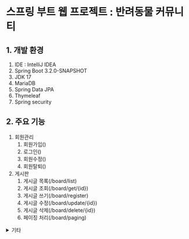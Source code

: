 # 스프링 부트 웹 프로젝트 : 반려동물 커뮤니티
## 1. 개발 환경
1. IDE : IntelliJ IDEA
2. Spring Boot 3.2.0-SNAPSHOT
3. JDK 17
4. MariaDB
5. Spring Data JPA
6. Thymeleaf
7. Spring security

## 2. 주요 기능
1. 회원관리
    1. 회원가입()
    2. 로그인()
    3. 회원수정()
    4. 회원탈퇴()
2. 게시판
    1. 게시글 목록(/board/list)
    2. 게시글 조회(/board/get/{id})
    3. 게시글 쓰기(/board/register)
    4. 게시글 수정(/board/update/{id})
    5. 게시글 삭제(/board/delete/{id})
    6. 페이징 처리(/board/paging)

<details><summary>기타</summary>s









































## 문제 발생 시
서버 포트 에러 발생 시 application.properties : server.port=80 추가하세요.  
프로젝트 실행 에러 시_JDK : Project Strucctue, Setthing에서 JDK 17로 바꿔주세요.  
IDE 재실행 시 한글 깨짐 : Setthing의 File Encodings에서 모든 인코딩 설정을 UTF-8로 바꿔주세요.
파일 수정 시 바로 적용하는 법 : 상단 어플리케이션 클릭 - Edit Configuration - Modify options - On update action, On frame deactivavtion 옵션 Update resources 선택
부트스트랩 삽입 후 정적 파일 적용이 안되었다면 타임리프 적용이 필요함
- html lang="en" xmlns:th="http://www.thymeleaf.org"
- 링크에 th:추가

<details><summary>이재혁 프로젝트 자가진단 체크리스트</summary>

- [ ] 실제 서비스를 공개적으로 배포하고 운영해봤다.
- [ ] 피드백에 따라 성능 / 사용성을 개선하고 신규 기능을 추가해봤다.
- [ ] 발견되는 버그와 개선사항을 정리하고 쌓인 이슈들을 체계적으로 관리해보았다.
- [ ] 코드를 지속적으로 리펙토링 하고 디자인 패턴을 적용해봤다.
- [ ] 위 시도에서 더 좋은 설계와 더 빠른 개발 사이의 트레이드 오프를 고민해보았다.
- [ ] 반복되는 수정과 배포에 수반되는 작업들을 자동화했다.
- [ ] 언어나 프레임워크의 기능만으로 구현할 수 없는 것들을 구현해봤다.
- [ ] 사용한 라이브러리나 프레임 워크의 문제점이나 한계를 느끼고 개선해보았다.
- [ ] 코드나 제품의 퀄리티를 유지하기 위한 분석툴이나 테스트툴을 도입해봤다.
- [ ] 타인과의 협업을 효율적으로 하기 위한 고민을 해봤다.
</details>

<details><summary>조주연 프로젝트 자가진단 체크리스트</summary>

- [ ] 실제 서비스를 공개적으로 배포하고 운영해봤다.
- [ ] 피드백에 따라 성능 / 사용성을 개선하고 신규 기능을 추가해봤다.
- [ ] 발견되는 버그와 개선사항을 정리하고 쌓인 이슈들을 체계적으로 관리해보았다.
- [ ] 코드를 지속적으로 리펙토링 하고 디자인 패턴을 적용해봤다.
- [ ] 위 시도에서 더 좋은 설계와 더 빠른 개발 사이의 트레이드 오프를 고민해보았다.
- [ ] 반복되는 수정과 배포에 수반되는 작업들을 자동화했다.
- [ ] 언어나 프레임워크의 기능만으로 구현할 수 없는 것들을 구현해봤다.
- [ ] 사용한 라이브러리나 프레임 워크의 문제점이나 한계를 느끼고 개선해보았다.
- [ ] 코드나 제품의 퀄리티를 유지하기 위한 분석툴이나 테스트툴을 도입해봤다.
- [ ] 타인과의 협업을 효율적으로 하기 위한 고민을 해봤다.
</details>

<details><summary>김태이 프로젝트 자가진단 체크리스트</summary>

- [ ] 실제 서비스를 공개적으로 배포하고 운영해봤다.
- [ ] 피드백에 따라 성능 / 사용성을 개선하고 신규 기능을 추가해봤다.
- [ ] 발견되는 버그와 개선사항을 정리하고 쌓인 이슈들을 체계적으로 관리해보았다.
- [ ] 코드를 지속적으로 리펙토링 하고 디자인 패턴을 적용해봤다.
- [ ] 위 시도에서 더 좋은 설계와 더 빠른 개발 사이의 트레이드 오프를 고민해보았다.
- [ ] 반복되는 수정과 배포에 수반되는 작업들을 자동화했다.
- [ ] 언어나 프레임워크의 기능만으로 구현할 수 없는 것들을 구현해봤다.
- [ ] 사용한 라이브러리나 프레임 워크의 문제점이나 한계를 느끼고 개선해보았다.
- [ ] 코드나 제품의 퀄리티를 유지하기 위한 분석툴이나 테스트툴을 도입해봤다.
- [ ] 타인과의 협업을 효율적으로 하기 위한 고민을 해봤다.
</details>

<details><summary>김상준 프로젝트 자가진단 체크리스트</summary>

- [ ] 실제 서비스를 공개적으로 배포하고 운영해봤다.
- [ ] 피드백에 따라 성능 / 사용성을 개선하고 신규 기능을 추가해봤다.
- [ ] 발견되는 버그와 개선사항을 정리하고 쌓인 이슈들을 체계적으로 관리해보았다.
- [ ] 코드를 지속적으로 리펙토링 하고 디자인 패턴을 적용해봤다.
- [ ] 위 시도에서 더 좋은 설계와 더 빠른 개발 사이의 트레이드 오프를 고민해보았다.
- [ ] 반복되는 수정과 배포에 수반되는 작업들을 자동화했다.
- [ ] 언어나 프레임워크의 기능만으로 구현할 수 없는 것들을 구현해봤다.
- [ ] 사용한 라이브러리나 프레임 워크의 문제점이나 한계를 느끼고 개선해보았다.
- [ ] 코드나 제품의 퀄리티를 유지하기 위한 분석툴이나 테스트툴을 도입해봤다.
- [ ] 타인과의 협업을 효율적으로 하기 위한 고민을 해봤다.
</details>

<details><summary>윤현섭 프로젝트 자가진단 체크리스트</summary>

- [ ] 실제 서비스를 공개적으로 배포하고 운영해봤다.
- [ ] 피드백에 따라 성능 / 사용성을 개선하고 신규 기능을 추가해봤다.
- [ ] 발견되는 버그와 개선사항을 정리하고 쌓인 이슈들을 체계적으로 관리해보았다.
- [ ] 코드를 지속적으로 리펙토링 하고 디자인 패턴을 적용해봤다.
- [ ] 위 시도에서 더 좋은 설계와 더 빠른 개발 사이의 트레이드 오프를 고민해보았다.
- [ ] 반복되는 수정과 배포에 수반되는 작업들을 자동화했다.
- [ ] 언어나 프레임워크의 기능만으로 구현할 수 없는 것들을 구현해봤다.
- [ ] 사용한 라이브러리나 프레임 워크의 문제점이나 한계를 느끼고 개선해보았다.
- [ ] 코드나 제품의 퀄리티를 유지하기 위한 분석툴이나 테스트툴을 도입해봤다.
- [ ] 타인과의 협업을 효율적으로 하기 위한 고민을 해봤다.
</details>

<details><summary>김민규 프로젝트 자가진단 체크리스트</summary>

- [ ] 실제 서비스를 공개적으로 배포하고 운영해봤다.
- [ ] 피드백에 따라 성능 / 사용성을 개선하고 신규 기능을 추가해봤다.
- [ ] 발견되는 버그와 개선사항을 정리하고 쌓인 이슈들을 체계적으로 관리해보았다.
- [ ] 코드를 지속적으로 리펙토링 하고 디자인 패턴을 적용해봤다.
- [ ] 위 시도에서 더 좋은 설계와 더 빠른 개발 사이의 트레이드 오프를 고민해보았다.
- [ ] 반복되는 수정과 배포에 수반되는 작업들을 자동화했다.
- [ ] 언어나 프레임워크의 기능만으로 구현할 수 없는 것들을 구현해봤다.
- [ ] 사용한 라이브러리나 프레임 워크의 문제점이나 한계를 느끼고 개선해보았다.
- [ ] 코드나 제품의 퀄리티를 유지하기 위한 분석툴이나 테스트툴을 도입해봤다.
- [ ] 타인과의 협업을 효율적으로 하기 위한 고민을 해봤다.
</details>

## 프로젝트 기본 구조
1. **src/main/java 디렉터리**
- 자바 파일인 컨트롤러, DTO, DB 처리를 위한 Entuty, Service 등을 관리한다.
- Application.java : 시작 담당 파일, Main()가 있고 @SpringBootApplication 적용된 상태

2. **src/main/resources 디렉터리**
- 자바 파일을 제외한 정적 파일(HTML, CSS, JS)과 환경 파일을 관리한다.
- templates 디렉터리 : 타임리프 사용 권장, HTML 형태의 템플릿 파일을 관리한다.
- static 디렉터리 : CSS, JS, 이미지 파일을 관리한다.
- application.properties 파일 : 프로젝트 환경, DB 설정 등을 관리한다.

3.  **src/test/java 디렉터리**
- 프로젝트에서 작성한 파일을 테스트한다.

4.  **build.gradle**
- Groovy 기반 빌드, 플러그인과 라이브러리를 기술한다.

## MVC 패턴
1. **src/main/java 디렉터리**
- M : 비즈니스 로직 처리 영역, DB 통신과 데이터 가공
- V : 사용자가 보는 화면, 타임리프를 이용해 처리
- C : M과 V의 중간 다리

Controller:

Controller는 사용자 요청을 처리하고 응답을 반환하는 역할을 합니다.
HTTP 요청을 받아서 해당 요청을 처리할 서비스나 비즈니스 로직을 호출하고, 그 결과를 HTTP 응답으로 변환하여 클라이언트에게 전송합니다.
주로 @Controller나 @RestController 어노테이션을 사용하여 정의됩니다.
DTO (Data Transfer Object):

DTO는 데이터 전송을 위한 객체로, 클라이언트와 서버 간 데이터 교환을 단순화하기 위해 사용됩니다.
엔티티 객체에서 필요한 데이터만 추출하여 전송하거나, 클라이언트에서 서버로 데이터를 전달할 때 사용됩니다.
DTO는 일반적으로 getter 및 setter 메서드를 가지며, 엔티티와 비슷한 구조를 가질 수 있습니다.
Entity:

엔티티는 데이터베이스의 테이블과 매핑되는 자바 객체입니다.
데이터베이스와 상호작용하기 위해 사용되며, JPA (Java Persistence API)와 함께 사용하여 데이터베이스의 레코드를 조회, 생성, 수정 및 삭제할 수 있습니다.
엔티티 클래스는 데이터베이스 테이블과 필드를 정의하고, 주로 @Entity 어노테이션을 사용하여 표시됩니다.
Repository:

Repository는 데이터베이스와 상호작용하는 데 사용되는 인터페이스입니다.
Spring Data JPA를 사용하면 데이터베이스 조작을 위한 기본 메서드를 자동으로 생성할 수 있으며, 사용자 정의 쿼리 메서드를 작성하여 데이터베이스 조작을 수행할 수 있습니다.
주로 @Repository 어노테이션을 사용하여 정의됩니다.
Security:

Spring Security는 애플리케이션의 보안 관련 기능을 구현하는데 사용됩니다.
인증(authentication)과 권한 부여(authorization) 기능을 제공하여 사용자의 접근을 제어하고 보호합니다.
사용자 인증 및 권한 부여 설정을 정의하기 위해 SecurityConfigurer나 UserDetailsService 등의 클래스와 인터페이스를 사용합니다.
Service:

Service는 비즈니스 로직을 구현하는데 사용됩니다.
Controller와 Repository 사이에서 중간 계층 역할을 하며, 데이터 처리 및 비즈니스 규칙을 적용합니다.
주로 @Service 어노테이션을 사용하여 정의됩니다.
</details>